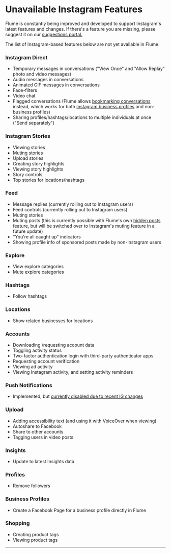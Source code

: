 # Unavailable Instagram Features

Flume is constantly being improved and developed to support Instagram's latest features and changes. If there's a feature you are missing, please suggest it on our [suggestions portal.](https://flumeapp.com/suggestions/) 

The list of Instagram-based features below are not yet available in Flume.

### Instagram Direct

* Temporary messages in conversations \("View Once" and "Allow Replay" photo and video messages\)
* Audio messages in conversations
* Animated GIF messages in conversations
* Face-filters
* Video chat
* Flagged conversations \(Flume allows [bookmarking conversations](../views/conversations/) instead, which works for both [Instagram business profiles](../views/profile/businessprofiles/) and non-business profiles\)
* Sharing profiles/hashtags/locations to multiple individuals at once \("Send separately"\)

### Instagram Stories

* Viewing stories
* Muting stories
* Upload stories
* Creating story highlights
* Viewing story highlights
* Story controls
* Top stories for locations/hashtags

### Feed

* Message replies \(currently rolling out to Instagram users\)
* Feed controls \(currently rolling out to Instagram users\)
* Muting stories
* Muting posts \(this is currently possible with Flume's own [hidden posts](../preferences/feed/hiddenusers.md) feature, but will be switched over to Instagram's muting feature in a future update\)
* "You're all caught up" indicators
* Showing profile info of sponsored posts made by non-Instagram users

### Explore

* View explore categories
* Mute explore categories

### Hashtags

* Follow hashtags

### Locations

* Show related businesses for locations

### Accounts

* Downloading /requesting account data
* Toggling activity status
* Two-factor authentication login with third-party authenticator apps
* Requesting account verification
* Viewing ad activity
* Viewing Instagram activity, and setting activity reminders

### Push Notifications

* Implemented, but [currently disabled due to recent IG changes](https://support.flumeapp.com/article/83-push-notifications-cannot-be-enabled)

### Upload

* Adding accessibility text \(and using it with VoiceOver when viewing\)
* Autoshare to Facebook
* Share to other accounts
* Tagging users in video posts

### Insights

* Update to latest Insights data

### Profiles

* Remove followers

### Business Profiles

* Create a Facebook Page for a business profile directly in Flume

### Shopping

* Creating product tags
* Viewing product tags



* * * 
